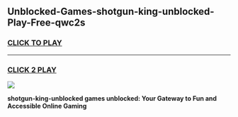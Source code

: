 
## Unblocked-Games-shotgun-king-unblocked-Play-Free-qwc2s
<h3>
<a href="https://premium76.site?title=shotgun-king-unblocked&ref=10A">CLICK TO PLAY</a></h3>
<hr>

<h3>
<a href="https://premium76.site?title=shotgun-king-unblocked&ref=10A">CLICK 2 PLAY</a>
  
</h3>

<a href="https://premium76.site?title=shotgun-king-unblocked&ref=10A"><img src="https://clearcache.store/games.png"></a>


**shotgun-king-unblocked games unblocked: Your Gateway to Fun and Accessible Online Gaming**
